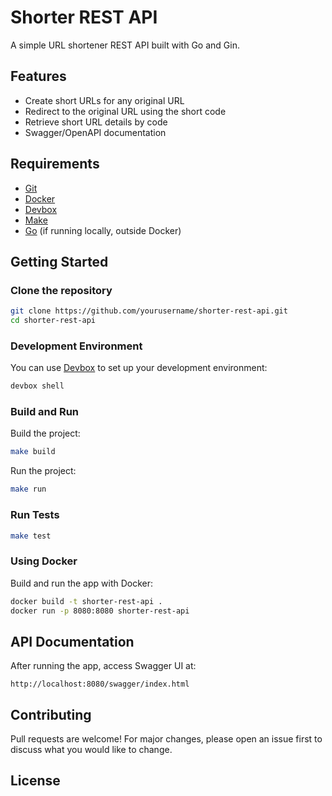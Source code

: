 # Shorter REST API

A simple URL shortener REST API built with Go and Gin.

## Features

- Create short URLs for any original URL
- Redirect to the original URL using the short code
- Retrieve short URL details by code
- Swagger/OpenAPI documentation

## Requirements

- [Git](https://git-scm.com/)
- [Docker](https://www.docker.com/)
- [Devbox](https://www.jetpack.io/devbox/)
- [Make](https://www.gnu.org/software/make/)
- [Go](https://go.dev/) (if running locally, outside Docker)

## Getting Started

### Clone the repository

```sh
git clone https://github.com/yourusername/shorter-rest-api.git
cd shorter-rest-api
```

### Development Environment

You can use [Devbox](https://www.jetpack.io/devbox/) to set up your development environment:

```sh
devbox shell
```

### Build and Run

Build the project:

```sh
make build
```

Run the project:

```sh
make run
```

### Run Tests

```sh
make test
```

### Using Docker

Build and run the app with Docker:

```sh
docker build -t shorter-rest-api .
docker run -p 8080:8080 shorter-rest-api
```

## API Documentation

After running the app, access Swagger UI at:

```
http://localhost:8080/swagger/index.html
```

## Contributing

Pull requests are welcome! For major changes, please open an issue first to discuss what you would like to change.

## License

